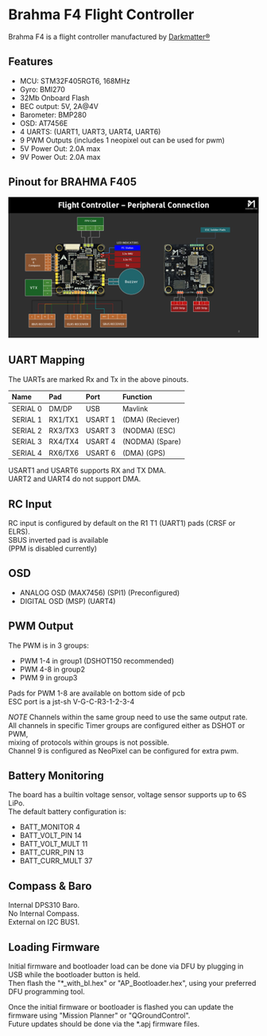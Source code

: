 
# Brahma F4 Flight Controller

Brahma F4 is a flight controller manufactured by [Darkmatter®](https://thedarkmatter.in)

## Features

- MCU: STM32F405RGT6, 168MHz
- Gyro: BMI270
- 32Mb Onboard Flash
- BEC output: 5V, 2A@4V
- Barometer: BMP280
- OSD: AT7456E
- 4 UARTS: (UART1, UART3, UART4, UART6)
- 9 PWM Outputs (includes 1 neopixel out can be used for pwm)
- 5V Power Out: 2.0A max
- 9V Power Out: 2.0A max



## Pinout for BRAHMA F405

![BrahmaF405](BRAHMA_F405-diagram.jpg "DM_BrahmaF4")



## UART Mapping

The UARTs are marked Rx and Tx in the above pinouts.

| Name     | Pad      | Port    |     Function        |
| :------- | :------- | :------ | :------------------ |
| SERIAL 0 | DM/DP    | USB     |  Mavlink            |
| SERIAL 1 | RX1/TX1  | USART 1 | (DMA)   (Reciever)  |
| SERIAL 2 | RX3/TX3  | USART 3 | (NODMA) (ESC)       |
| SERIAL 3 | RX4/TX4  | USART 4 | (NODMA) (Spare)     |
| SERIAL 4 | RX6/TX6  | USART 6 | (DMA)   (GPS)       |

USART1 and USART6 supports RX and TX DMA.  
UART2 and UART4 do not support DMA.  


## RC Input

 RC input is configured by default on the R1 T1 (UART1) pads (CRSF or ELRS).  
 SBUS inverted pad is available  
 (PPM is disabled currently)  


## OSD
- ANALOG OSD (MAX7456) (SPI1) (Preconfigured)  
- DIGITAL OSD (MSP)    (UART4)  


## PWM Output

The PWM is in 3 groups:

- PWM 1-4 in group1 (DSHOT150 recommended)
- PWM 4-8 in group2
- PWM 9   in group3

 Pads for PWM 1-8 are available on bottom side of pcb  
 ESC port is a jst-sh V-G-C-R3-1-2-3-4  

*NOTE*
 Channels within the same group need to use the same output rate.  
 All channels in specific Timer groups are configured either as DSHOT or PWM,  
 mixing of protocols within groups is not possible.  
 Channel 9 is configured as NeoPixel can be configured for extra pwm.  


## Battery Monitoring

The board has a builtin voltage sensor, voltage sensor supports up to 6S LiPo.  
The default battery configuration is:  

- BATT_MONITOR 4
- BATT_VOLT_PIN 14
- BATT_VOLT_MULT 11
- BATT_CURR_PIN 13
- BATT_CURR_MULT 37


## Compass & Baro

 Internal DPS310 Baro.  
 No Internal Compass.  
 External on I2C BUS1.  


## Loading Firmware

 Initial firmware and bootloader load can be done via DFU by plugging in USB while the bootloader button is held.  
 Then flash the "*_with_bl.hex" or "AP_Bootloader.hex", using your preferred DFU programming tool.  

 Once the initial firmware or bootloader is flashed you can update the firmware using "Mission Planner" or "QGroundControl".  
 Future updates should be done via the *.apj firmware files.
